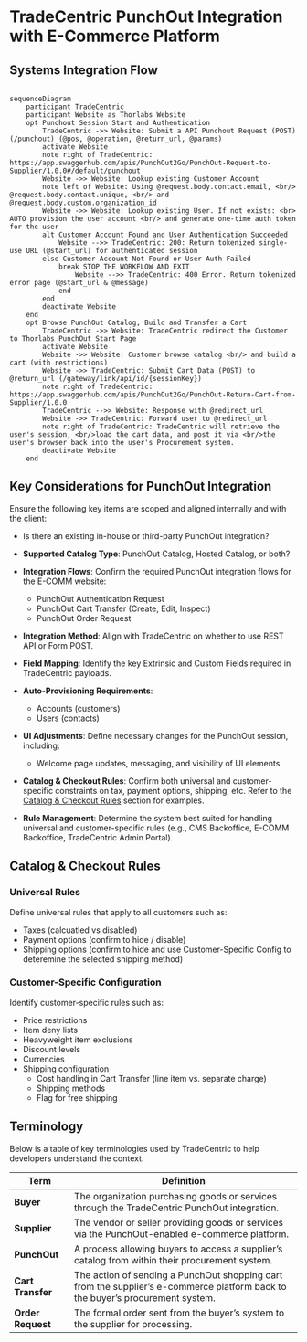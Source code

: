 # TradeCentric PunchOut Integration with E-Commerce Platform
## Systems Integration Flow
```mermaid

sequenceDiagram
    participant TradeCentric
    participant Website as Thorlabs Website
    opt Punchout Session Start and Authentication
        TradeCentric ->> Website: Submit a API Punchout Request (POST) (/punchout) (@pos, @operation, @return_url, @params)
        activate Website
        note right of TradeCentric: https://app.swaggerhub.com/apis/PunchOut2Go/PunchOut-Request-to-Supplier/1.0.0#/default/punchout
        Website ->> Website: Lookup existing Customer Account
        note left of Website: Using @request.body.contact.email, <br/> @request.body.contact.unique, <br/> and @request.body.custom.organization_id
        Website ->> Website: Lookup existing User. If not exists: <br> AUTO provision the user account <br/> and generate one-time auth token for the user
        alt Customer Account Found and User Authentication Succeeded
            Website -->> TradeCentric: 200: Return tokenized single-use URL (@start_url) for authenticated session
        else Customer Account Not Found or User Auth Failed
            break STOP THE WORKFLOW AND EXIT
                Website -->> TradeCentric: 400 Error. Return tokenized error page (@start_url & @message)
            end 
        end
        deactivate Website
    end
    opt Browse PunchOut Catalog, Build and Transfer a Cart
        TradeCentric ->> Website: TradeCentric redirect the Customer to Thorlabs PunchOut Start Page
        activate Website
        Website ->> Website: Customer browse catalog <br/> and build a cart (with restrictions)
        Website ->> TradeCentric: Submit Cart Data (POST) to @return_url (/gateway/link/api/id/{sessionKey})
        note right of TradeCentric: https://app.swaggerhub.com/apis/PunchOut2Go/PunchOut-Return-Cart-from-Supplier/1.0.0
        TradeCentric -->> Website: Response with @redirect_url
        Website ->> TradeCentric: Forward user to @redirect_url
        note right of TradeCentric: TradeCentric will retrieve the user's session, <br/>load the cart data, and post it via <br/>the user's browser back into the user's Procurement system.
        deactivate Website
    end

```
## Key Considerations for PunchOut Integration  
Ensure the following key items are scoped and aligned internally and with the client:  

- Is there an existing in-house or third-party PunchOut integration?  
- **Supported Catalog Type**: PunchOut Catalog, Hosted Catalog, or both?  
- **Integration Flows**: Confirm the required PunchOut integration flows for the E-COMM website:  
  - PunchOut Authentication Request  
  - PunchOut Cart Transfer (Create, Edit, Inspect)  
  - PunchOut Order Request  
- **Integration Method**: Align with TradeCentric on whether to use REST API or Form POST.  
- **Field Mapping**: Identify the key Extrinsic and Custom Fields required in TradeCentric payloads.  
- **Auto-Provisioning Requirements**:  
  - Accounts (customers)  
  - Users (contacts)  
- **UI Adjustments**: Define necessary changes for the PunchOut session, including:  
  - Welcome page updates, messaging, and visibility of UI elements  
- **Catalog & Checkout Rules**: Confirm both universal and customer-specific constraints on tax, payment options, shipping, etc. Refer to the [Catalog & Checkout Rules](#catalog--checkout-rules) section for examples.

- **Rule Management**: Determine the system best suited for handling universal and customer-specific rules (e.g., CMS Backoffice, E-COMM Backoffice, TradeCentric Admin Portal).

## Catalog & Checkout Rules

### Universal Rules
Define universal rules that apply to all customers such as:
- Taxes (calcuatled vs disabled)
- Payment options (confirm to hide / disable)
- Shipping options (confirm to hide and use Customer-Specific Config to deteremine the selected shipping method)

### Customer-Specific Configuration
Identify customer-specific rules such as:
- Price restrictions
- Item deny lists
- Heavyweight item exclusions
- Discount levels
- Currencies
- Shipping configuration
  - Cost handling in Cart Transfer (line item vs. separate charge)
  - Shipping methods
  - Flag for free shipping

## Terminology

Below is a table of key terminologies used by TradeCentric to help developers understand the context.

| Term      | Definition |
|-----------|------------|
| **Buyer** | The organization purchasing goods or services through the TradeCentric PunchOut integration. |
| **Supplier** | The vendor or seller providing goods or services via the PunchOut-enabled e-commerce platform. |
| **PunchOut** | A process allowing buyers to access a supplier’s catalog from within their procurement system. |
| **Cart Transfer** | The action of sending a PunchOut shopping cart from the supplier’s e-commerce platform back to the buyer’s procurement system. |
| **Order Request** | The formal order sent from the buyer’s system to the supplier for processing. |
